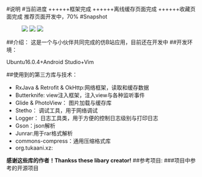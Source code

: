 #说明
#当前进度
++++++框架完成
++++++离线缓存页面完成
++++++收藏页面完成
推荐页面开发中，70%
#Snapshot
<figure class="third">
    <img src="http://obip31jcs.bkt.clouddn.com/16-10-7/59655672.jpg">
    <img src="http://obip31jcs.bkt.clouddn.com/16-10-7/15048024.jpg">
    <img src="http://obip31jcs.bkt.clouddn.com/16-10-7/48181534.jpg">
</figure>
##介绍：
这是一个与小伙伴共同完成的仿B站应用，目前还在开发中
##开发环境：

Ubuntu16.0.4+Android Studio+Vim

##使用到的第三方库与技术：
* RxJava & Retrofit & OkHttp:网络框架，读取和缓存数据
* Butterknife: view注入框架，注入view与各种监听事件
* Glide & PhotoView： 图片加载与缓存库
* Stetho： 调试工具，用于网络调试
* Logger： 日志工具类，用于方便的控制日志级别与打印日志
* Gson：json解析
* Junrar:用于rar格式解析
* commons-compress：通用压缩格式库
* org.tukaani.xz:

**感谢这些库的作者！Thankss these libary creator!**
##参考项目:
###项目中参考的开源项目

